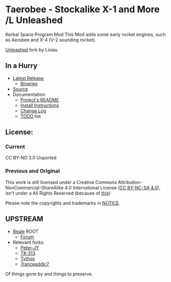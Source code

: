 # Taerobee - Stockalike X-1 and More /L Unleashed

Kerbal Space Program Mod
This Mod adds some early rocket engines, such as Aerobee and X-4 (V-2 sounding rocket).


[Unleashed](https://ksp.lisias.net/add-ons-unleashed/) fork by Lisias.


## In a Hurry

* [Latest Release](https://github.com/net-lisias-kspu/Taerobee/releases)
	+ [Binaries](https://github.com/net-lisias-kspu/Taerobee/tree/Archive)
* [Source](https://github.com/net-lisias-kspu/Taerobee)
* Documentation
	+ [Project's README](https://github.com/net-lisias-kspu/Taerobee/blob/master/README.md)
	+ [Install Instructions](https://github.com/net-lisias-kspu/Taerobee/blob/master/INSTALL.md)
	+ [Change Log](./CHANGE_LOG.md)
	+ [TODO](./TODO.md) list


## License:
### Current

CC BY-ND 3.0 Unported

### Previous and Original
This work is still licensed under a Creative Commons Attribution-NonCommercial-ShareAlike 4.0 International License ([CC BY-NC-SA 4.0](http://creativecommons.org/licenses/by-nc-sa/4.0/)), isn't under a All Rights Reserved (because of [this](https://wiki.creativecommons.org/wiki/Considerations_for_licensors_and_licensees#Remember_the_license_may_not_be_revoked))

Please note the copyrights and trademarks in [NOTICE](./NOTICE).


## UPSTREAM

* [Beale](https://forum.kerbalspaceprogram.com/index.php?/profile/70533-beale/) ROOT
	+ [Forum](https://forum.kerbalspaceprogram.com/index.php?/topic/119858-*/)
* Relevant forks:
	+ [Peter-JY](https://github.com/Peter-JY/Taerobee)
	+ [TK-313](https://github.com/TK-313/Taerobee)
	+ [Tythos](https://github.com/Tythos/Taerobee)
	+ [7ranceaddic7](https://github.com/7ranceaddic7/Taerobee)

Of things gone by and things to preserve.
